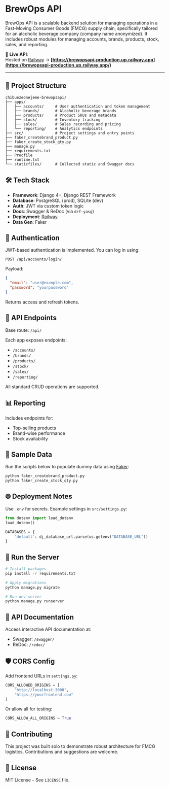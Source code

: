 # BrewOps API

BrewOps API is a scalable backend solution for managing operations in a Fast-Moving Consumer Goods (FMCG) supply chain, specifically tailored for an alcoholic beverage company (company name anonymized). It includes robust modules for managing accounts, brands, products, stock, sales, and reporting.

🚀 **Live API**:  
Hosted on [Railway](https://railway.app/) → **[https://brewopsapi-production.up.railway.app](https://brewopsapi-production.up.railway.app/)**

---

## 🧱 Project Structure

```
chibuezeonejeme-brewopsapi/
├── apps/
│   ├── accounts/     # User authentication and token management
│   ├── brands/       # Alcoholic beverage brands
│   ├── products/     # Product SKUs and metadata
│   ├── stock/        # Inventory tracking
│   ├── sales/        # Sales recording and pricing
│   └── reporting/    # Analytics endpoints
├── src/              # Project settings and entry points
├── faker_createbrand_product.py
├── faker_create_stock_qty.py
├── manage.py
├── requirements.txt
├── Procfile
├── runtime.txt
└── staticfiles/      # Collected static and Swagger docs
```

## 🛠 Tech Stack

- **Framework**: Django 4+, Django REST Framework
- **Database**: PostgreSQL (prod), SQLite (dev)
- **Auth**: JWT via custom token logic
- **Docs**: Swagger & ReDoc (via `drf-yasg`)
- **Deployment**: [Railway](https://railway.app/)
- **Data Gen**: Faker

## 🔐 Authentication

JWT-based authentication is implemented. You can log in using:

```
POST /api/accounts/login/
```

Payload:
```json
{
  "email": "user@example.com",
  "password": "yourpassword"
}
```

Returns access and refresh tokens.

## 🔄 API Endpoints

Base route: `/api/`

Each app exposes endpoints:

- `/accounts/`
- `/brands/`
- `/products/`
- `/stock/`
- `/sales/`
- `/reporting/`

All standard CRUD operations are supported.

## 📊 Reporting

Includes endpoints for:

- Top-selling products
- Brand-wise performance
- Stock availability

## 🧪 Sample Data

Run the scripts below to populate dummy data using [Faker](https://faker.readthedocs.io/):

```bash
python faker_createbrand_product.py
python faker_create_stock_qty.py
```

## 🌐 Deployment Notes

Use `.env` for secrets. Example settings in `src/settings.py`:

```python
from dotenv import load_dotenv
load_dotenv()

DATABASES = {
    'default': dj_database_url.parse(os.getenv("DATABASE_URL"))
}
```

## 🧭 Run the Server

```bash
# Install packages
pip install -r requirements.txt

# Apply migrations
python manage.py migrate

# Run dev server
python manage.py runserver
```

## 📄 API Documentation

Access interactive API documentation at:

- Swagger: `/swagger/`
- ReDoc: `/redoc/`

## 🛡 CORS Config

Add frontend URLs in `settings.py`:

```python
CORS_ALLOWED_ORIGINS = [
    "http://localhost:3000",
    "https://yourfrontend.com"
]
```

Or allow all for testing:

```python
CORS_ALLOW_ALL_ORIGINS = True
```

## 🤝 Contributing

This project was built solo to demonstrate robust architecture for FMCG logistics. Contributions and suggestions are welcome.

## 📜 License

MIT License – See `LICENSE` file.
